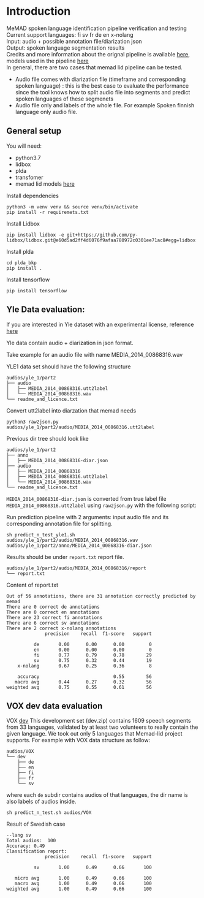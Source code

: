 # Introduction
MeMAD spoken language identification pipeline verification and testing\
Current support languages: fi sv fr de en x-nolang\
Input: audio + possible annotation file/diarization json\
Output: spoken language segmentation results\
Credits and more information about the orignal pipeline is available [here](https://github.com/MeMAD-project/memad-lid-pipeline), models used in the pipeline [here](https://zenodo.org/record/4486873#.YaXpQi0Rr0o)\
In general, there are two cases that memad lid pipeline can be tested. 
- Audio file comes with diarization file (timeframe and corresponding spoken language) : this is the best case to evaluate the performance since the tool knows how to split audio file into segments and predict spoken languages of these segmenets
- Audio file only and labels of the whole file. For example Spoken finnish language only audio file.

## General setup
You will need:
- python3.7
- lidbox
- plda
- transfomer
- memad lid models [here](https://zenodo.org/record/4486873#.YaXpQi0Rr0o)

Install dependencies
```shell
python3 -m venv venv && source venv/bin/activate
pip install -r requiremets.txt
```

Install Lidbox
```shell
pip install lidbox -e git+https://github.com/py-lidbox/lidbox.git@e60d5ad2ff4d6076f9afaa780972c0301ee71ac8#egg=lidbox
```

Install plda
```shell
cd plda_bkp
pip install .
```

Install tensorflow
```shell
pip install tensorflow
```

## Yle Data evaluation:
If you are interested in Yle dataset with an experimental license, reference [here](https://developer.yle.fi/en/data/avdata/index.html)

Yle data contain audio + diarization in json format.

Take example for an audio file with name MEDIA_2014_00868316.wav 

YLE1 data set should have the following structure
```shell
audios/yle_1/part2
├── audio
│   ├── MEDIA_2014_00868316.utt2label
│   └── MEDIA_2014_00868316.wav
└── readme_and_licence.txt
```
Convert utt2label into diarzation that memad needs
```shell
python3 raw2json.py audios/yle_1/part2/audio/MEDIA_2014_00868316.utt2label 
```
Previous dir tree should look like
```shell
audios/yle_1/part2
├── anno
│   ├── MEDIA_2014_00868316-diar.json
├── audio
│   ├── MEDIA_2014_00868316
│   ├── MEDIA_2014_00868316.utt2label
│   └── MEDIA_2014_00868316.wav
└── readme_and_licence.txt
```
`MEDIA_2014_00868316-diar.json` is converted from true label file `MEDIA_2014_00868316.utt2label` using `raw2json.py` with the following script:

Run prediction pipeline with 2 arguments: input audio file and its corresponding annotation file for splitting. 
```shell
sh predict_n_test_yle1.sh audios/yle_1/part2/audio/MEDIA_2014_00868316.wav audios/yle_1/part2/anno/MEDIA_2014_00868316-diar.json
```
Results should be under `report.txt` report file.
```shell
audios/yle_1/part2/audio/MEDIA_2014_00868316/report
└── report.txt
```
Content of report.txt
```
Out of 56 annotations, there are 31 annotation correctly predicted by memad
There are 0 correct de annotations
There are 0 correct en annotations
There are 23 correct fi annotations
There are 6 correct sv annotations
There are 2 correct x-nolang annotations
              precision    recall  f1-score   support

          de       0.00      0.00      0.00         0
          en       0.00      0.00      0.00         0
          fi       0.77      0.79      0.78        29
          sv       0.75      0.32      0.44        19
    x-nolang       0.67      0.25      0.36         8

    accuracy                           0.55        56
   macro avg       0.44      0.27      0.32        56
weighted avg       0.75      0.55      0.61        56
```

## VOX dev data evaluation
VOX [dev](http://bark.phon.ioc.ee/voxlingua107/dev.zip)
This development set (dev.zip) contains 1609 speech segments from 33 languages, validated by at least two volunteers to really contain the given language.
We took out only 5 languages that Memad-lid project supports.
For example with VOX data structure as follow:
```shell
audios/VOX
└── dev
    ├── de
    ├── en
    ├── fi
    ├── fr
    └── sv
```
where each `de` subdir contains audios of that languages, the dir name is also labels of audios inside.

```shell
sh predict_n_test.sh audios/VOX
```
Result of Swedish case
```
--lang sv
Total audios:  100
Accuracy: 0.49
Classification report:
              precision    recall  f1-score   support

          sv       1.00      0.49      0.66       100

   micro avg       1.00      0.49      0.66       100
   macro avg       1.00      0.49      0.66       100
weighted avg       1.00      0.49      0.66       100
```




